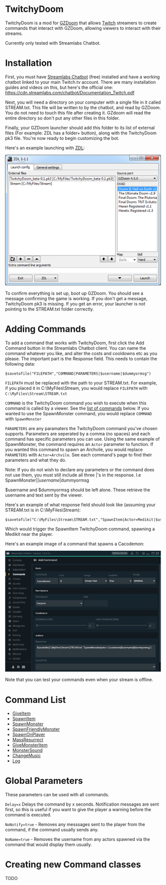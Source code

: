 # TwitchyDoom

TwitchyDoom is a mod for [GZDoom](https://zdoom.org) that allows [Twitch](https://twitch.tv) streamers to create commands that interact with GZDoom, allowing viewers to interact with their streams.

Currently only tested with Streamlabs Chatbot.

# Installation

First, you must have [Streamlabs Chatbot](https://streamlabs.com/chatbot) (free) installed and have a working chatbot linked to your main Twitch.tv account. There are many installation guides and videos on this, but here's the official one: https://cdn.streamlabs.com/chatbot/Documentation_Twitch.pdf

Next, you will need a directory on your computer with a single file in it called STREAM.txt. This file will be written to by the chatbot, and read by GZDoom. You do not need to touch this file after creating it. GZdoom will read the entire directory so don't put any other files in this folder.

Finally, your GZDoom launcher should add this folder to its list of external files (For example: ZDL has a folder+ button), along with the TwitchyDoom pk3 file. You're now ready to begin customizing the bot.

Here's an example launching with [ZDL](https://zdoom.org/wiki/ZDL):

![Example Launch](docs/examples/example_zdl.png)

To confirm everything is set up, boot up GZDoom. You should see a message confirming the game is working. If you don't get a message, TwitchyDoom pk3 is missing. If you get an error, your launcher is not pointing to the STREAM.txt folder correctly.

# Adding Commands

To add a command that works with TwitchyDoom, first click the Add Command button in the Streamlabs Chatbot client. You can name the command whatever you like, and alter the costs and cooldowns etc as you please. The important part is the Response field. This needs to contain the following data:

```
$savetofile("FILEPATH","COMMAND|PARAMETERS|$username|$dummyormsg")
```

`FILEPATH` must be replaced with the path to your STREAM.txt. For example, if you placed it in C:\MyFiles\Stream\, you would replace `FILEPATH` with `C:\MyFiles\Stream\STREAM.txt`

`COMMAND` is the TwitchyDoom command you wish to execute when this command is called by a viewer. See the [list of commands](#command-list) below. If you wanted to use the SpawnMonster command, you would replace `COMMAND` with `SpawnMonster`

`PARAMETERS` are any paramaters the TwitchyDoom command you've chosen supports. Parameters are seperated by a comma (no spaces) and each command has specific parameters you can use. Using the same example of SpawnMonster, the command requires an `Actor` parameter to function. If you wanted this command to spawn an Archvile, you would replace `PARAMETERS` with `Actor=Archvile`. See each command's page to find their parameters and what they do.

Note: If you do not wish to declare any parameters or the command does not use them, you must still include all three |'s in the response. I.e SpawnMonster||$username|$dummyormsg

$username and $dummyormsg should be left alone. These retrieve the username and text sent by the viewer.

Here's an example of what response field should look like (assuming your STREAM.txt is in C:\MyFiles\Stream\):

```
$savetofile("C:\MyFiles\Stream\STREAM.txt","SpawnItem|Actor=Medikit|$username|$dummyormsg")
```

Which would trigger the SpawnItem TwitchyDoom command, spawning a Medikit near the player.

Here's an example image of a command that spawns a Cacodemon:

![Example Cacodemon](docs/examples/example_cacodemon.png)

Note that you can test your commands even when your stream is offline.

# Command List

<!-- inter-toc commands -->

* [GiveItem](docs/commands/GiveItem.md)
* [SpawnItem](docs/commands/SpawnItem.md)
* [SpawnMonster](docs/commands/SpawnMonster.md)
* [SpawnFriendlyMonster](docs/commands/SpawnFriendlyMonster.md)
* [SpawnOnPlayer](docs/commands/SpawnOnPlayer.md)
* [MassResurrect](docs/commands/MassResurrect.md)
* [GiveMonsterItem](docs/commands/GiveMonsterItem.md)
* [MonsterSound](docs/commands/MonsterSound.md)
* [ChangeMusic](docs/commands/ChangeMusic.md)
* [Log](docs/commands/Log.md)

<!-- end -->

# Global Parameters

These parameters can be used with all commands.

`Delay=x` Delays the command by x seconds. Notification messages are sent first, so this is useful if you want to give the player a warning before the command is executed.

`NoNotify=true` - Removes any messsages sent to the player from the command, if the command usually sends any.

`NoName=true` - Removes the username from any actors spawned via the command that would display them usually.

# Creating new Command classes

TODO

<!-- EOF -->
